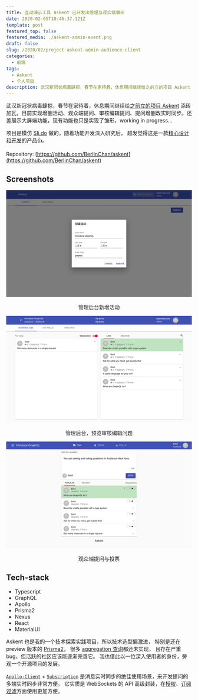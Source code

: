 ```yaml
---
title: 互动演示工具 Askent 已开发出管理与观众端雏形
date: 2020-02-05T10:46:37.121Z
template: post
featured_top: false
featured_media: ./askent-admin-event.png
draft: false
slug: /2020/02/project-askent-admin-audience-client
categories:
  - 前端
tags:
  - Askent
  - 个人项目
description: 武汉新冠状病毒肆掠，春节在家待着，休息期间继续给之前立的项目 Askent 添砖加瓦，目前实现增删活动、观众端提问、审核编辑提问、提问增删改实时同步。还差展示大屏端功能……
---
```


<!-- endExcerpt -->

武汉新冠状病毒肆掠，春节在家待着，休息期间继续给[之前立的项目 Askent](/2019/12/create-presentation-tool-from-scratch) 添砖加瓦，目前实现增删活动、观众端提问、审核编辑提问、提问增删改实时同步。还差展示大屏端功能，现有功能也只是实现了雏形，working in progress...

项目是模仿 [Sli.do](https://sli.do/) 做的，随着功能开发深入研究后，
越发觉得这是一款[精心设计和开发](https://blog.sli.do/slido-brand-refresh/)的产品👍。

Repository: [https://github.com/BerlinChan/askent](https://github.com/BerlinChan/askent)

## Screenshots

![Askent-admin screen](./askent-admin.png)

<center>管理后台新增活动</center>

![Askent-admin-event screen](./askent-admin-event.png)

<center>管理后台，预览审核编辑问题</center>

![Askent-audience-event screen](./askent-audience-event.png)

<center>观众端提问与投票</center>

## Tech-stack

- Typescript
- GraphQL
- Apollo
- Prisma2
- Nexus
- React
- MaterialUI

Askent 也是我的一个技术探索实践项目，所以技术选型偏激进，
特别是还在 preview 版本的 [Prisma2](https://github.com/prisma/prisma2/)，
很多 [aggregation 查询](https://github.com/prisma/prisma-client-js/issues/5)都还未实现，
且存在严重 bug，但活跃的社区应该能逐渐完善它。
我也借此以一位深入使用者的身份，旁观一个开源项目的发展。

[`Apollo-Client`](https://www.apollographql.com/docs/react/) + [`Subscription`](https://www.apollographql.com/docs/apollo-server/data/subscriptions/) 是消息实时同步的绝佳使用场景，来开发提问的多端实时同步非常方便。
它实质是 WebSockets 的 API 高级封装，在[授权](https://www.apollographql.com/docs/react/data/subscriptions/#authentication-over-websocket)、[订阅过滤](https://www.apollographql.com/docs/apollo-server/data/subscriptions/#subscription-filters)方面使用更加方便。
